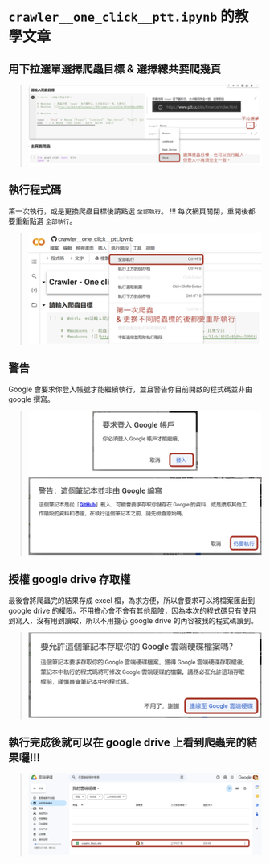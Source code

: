 # `crawler__one_click__ptt.ipynb` 的教學文章

##  **用下拉選單選擇爬蟲目標 & 選擇總共要爬幾頁**

> ![1](https://github.com/hsiangjenli/2023-summer-Internship/blob/master/images/colab_1.png?raw=true)

##  **執行程式碼**
第一次執行，或是更換爬蟲目標後請點選 `全部執行`。
!!! 每次網頁關閉，重開後都要重新點選 `全部執行`。

> ![2](https://github.com/hsiangjenli/2023-summer-Internship/blob/master/images/colab_2.png?raw=true)

##  **警告**
Google 會要求你登入帳號才能繼續執行，並且警告你目前開啟的程式碼並非由 google 撰寫。

> ![3](https://github.com/hsiangjenli/2023-summer-Internship/blob/master/images/colab_3.png?raw=true)

##  **授權 google drive 存取權**
最後會將爬蟲完的結果存成 excel 檔，為求方便，所以會要求可以將檔案匯出到 google drive 的權限。不用擔心會不會有其他風險，因為本次的程式碼只有使用到寫入，沒有用到讀取，所以不用擔心 google drive 的內容被我的程式碼讀到。

> ![4](https://github.com/hsiangjenli/2023-summer-Internship/blob/master/images/colab_4.png?raw=true)

##  **執行完成後就可以在 google drive 上看到爬蟲完的結果囉!!!**

> ![5](https://github.com/hsiangjenli/2023-summer-Internship/blob/master/images/colab_5.png?raw=true)